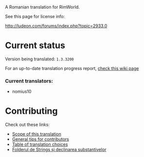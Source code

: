 A Romanian translation for RimWorld.

See this page for license info:

http://ludeon.com/forums/index.php?topic=2933.0

# Current status

Version being translated: `1.3.3200`

For an up-to-date translation progress report, [check this wiki page](https://github.com/Ludeon/RimWorld-Romanian/wiki/Translation-progress)

### Current translators:
 - nomius10

# Contributing

Check out these links:
- [Scope of this translation](https://github.com/Ludeon/RimWorld-Romanian/wiki#scope)
- [General tips for contributors](https://github.com/Ludeon/RimWorld-Romanian/wiki#general-notes-for-contributors)
- [Table of translation choices](https://github.com/Ludeon/RimWorld-Romanian/wiki#general-notes-for-contributors)
- [Folderul de Strings și declinarea substantivelor](https://github.com/Ludeon/RimWorld-Romanian/wiki/Folderul-de-Strings-%C8%99i-declinarea-substantivelor)
